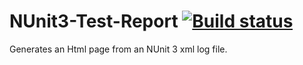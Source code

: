 # NUnit3-Test-Report [![Build status](https://ci.appveyor.com/api/projects/status/u1ea228i0u2cq85v?svg=true)](https://ci.appveyor.com/project/JamesASinclair/nunit3-test-report)
Generates an Html page from an NUnit 3 xml log file.
